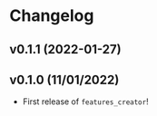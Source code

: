 # Changelog

<!--next-version-placeholder-->

## v0.1.1 (2022-01-27)


## v0.1.0 (11/01/2022)

- First release of `features_creator`!